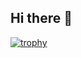 ## Hi there 👋

<!--
**grifill/grifill** is a ✨ _special_ ✨ repository because its `README.md` (this file) appears on your GitHub profile.

Here are some ideas to get you started:

- 🔭 I’m currently working on ...
- 🌱 I’m currently learning ...
- 👯 I’m looking to collaborate on ...
- 🤔 I’m looking for help with ...
- 💬 Ask me about ...
- 📫 How to reach me: ...
- 😄 Pronouns: ...
- ⚡ Fun fact: ...
-->

[![trophy](https://github-profile-trophy.vercel.app/?username=grifill)](https://github.com/grifill/github-profile-trophy)

<!--
[![Top Langs](https://github-readme-stats.vercel.app/api/top-langs/?username=grifill)](https://github.com/grifill/github-readme-stats)
-->
<!--
[![Ashutosh's github activity graph](https://github-readme-activity-graph.vercel.app/graph?username=grifill)](https://github.com/grifill/github-readme-activity-graph)
-->
